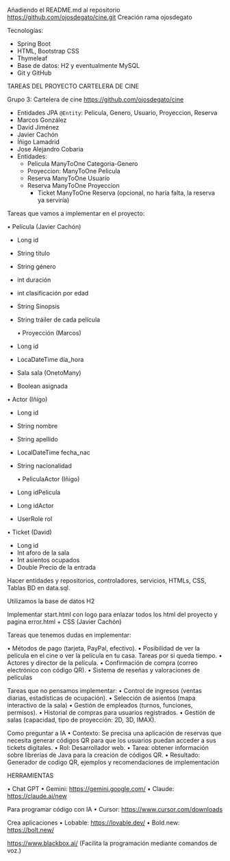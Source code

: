 Añadiendo el README.md al repositorio https://github.com/ojosdegato/cine.git
Creación rama ojosdegato

Tecnologías:
* Spring Boot
* HTML, Bootstrap CSS
* Thymeleaf
* Base de datos: H2 y eventualmente MySQL
* Git y GitHub

TAREAS DEL PROYECTO CARTELERA DE CINE

Grupo 3: Cartelera de cine https://github.com/ojosdegato/cine
* Entidades JPA `@Entity`: Pelicula, Genero, Usuario, Proyeccion, Reserva
* Marcos González
* David Jiménez
* Javier Cachón
* Íñigo Lamadrid
* Jose Alejandro Cobaria
* Entidades:
    * Pelicula ManyToOne Categoria-Genero
    * Proyeccion: ManyToOne Pelicula
    * Reserva ManyToOne Usuario
    * Reserva ManyToOne Proyeccion
        * Ticket ManyToOne Reserva (opcional, no haría falta, la reserva ya serviría)


Tareas que vamos a implementar en el proyecto:

   •	Película (Javier Cachón)
*   Long id
*   String título
*   String género
*   int duración
*   int clasificación por edad
*   String Sinopsis
*   String tráiler de cada película

    •	Proyección (Marcos)
*    Long id
*    LocaDateTime día_hora
*    Sala sala (OnetoMany) 
*    Boolean asignada

   •	Actor (Iñigo)
*   Long id
*   String nombre
*   String apellido
*   LocalDateTime fecha_nac
*   String nacionalidad

      •	 PeliculaActor (Iñigo)
*    Long idPelicula
*    Long idActor
*    UserRole rol

   •	Ticket (David)
*   Long id
*   Int aforo de la sala
*   Int asientos ocupados
*	Double Precio de la entrada

Hacer entidades y repositorios, controladores, servicios, HTMLs, CSS, Tablas BD en data.sql.

Utilizamos la base de datos H2

Implementar start.html con logo para enlazar todos los html del proyecto y pagina error.html + CSS (Javier Cachón)

Tareas que tenemos dudas en implementar:

•	Métodos de pago (tarjeta, PayPal, efectivo).
•	Posibilidad de ver la película en el cine o ver la película en tu casa.
Tareas por si queda tiempo.
•	Actores y director de la película.
•	Confirmación de compra (correo electrónico con código QR).
•	Sistema de reseñas y valoraciones de películas



Tareas que no pensamos implementar:
•	Control de ingresos (ventas diarias, estadísticas de ocupación).
•	Selección de asientos (mapa interactivo de la sala)
•	Gestión de empleados (turnos, funciones, permisos).
•	Historial de compras para usuarios registrados.
•	Gestión de salas (capacidad, tipo de proyección: 2D, 3D, IMAX).


Como preguntar a IA
•	Contexto: Se precisa una aplicación de reservas que necesita generar códigos QR para que los usuarios puedan acceder a sus tickets digitales.
•	Rol: Desarrollador web.
•	Tarea: obtener información sobre librerías de Java para la creación de códigos QR.
•	Resultado: Generador de codigo QR, ejemplos y recomendaciones de implementación

HERRAMIENTAS

•	Chat GPT
•	Gemini: https://gemini.google.com/
•	Claude: https://claude.ai/new

Para programar código con IA
•	Cursor: https://www.cursor.com/downloads

Crea aplicaciones
•	Lobable:  https://lovable.dev/
•	Bold.new:  https://bolt.new/

https://www.blackbox.ai/  (Facilita la programación mediante comandos de voz.)
